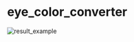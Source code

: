 # eye_color_converter
![result_example](https://user-images.githubusercontent.com/70960259/92498014-0d62f900-f235-11ea-96c7-6728b8352e48.png)
